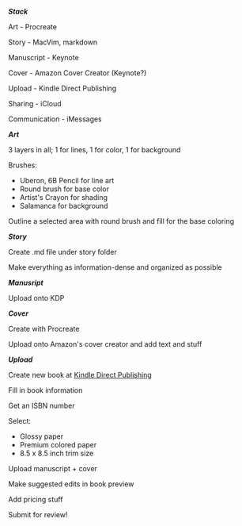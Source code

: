 ***Stack***

Art - Procreate

Story - MacVim, markdown

Manuscript - Keynote

Cover - Amazon Cover Creator (Keynote?)

Upload - Kindle Direct Publishing

Sharing - iCloud

Communication - iMessages

***Art***

3 layers in all; 1 for lines, 1 for color, 1 for background

Brushes:
- Uberon, 6B Pencil for line art
- Round brush for base color
- Artist's Crayon for shading
- Salamanca for background

Outline a selected area with round brush and fill for the base coloring

***Story***

Create .md file under story folder

Make everything as information-dense and organized as possible

***Manusript***

Upload onto KDP

***Cover***

Create with Procreate

Upload onto Amazon's cover creator and add text and stuff

***Upload***

Create new book at [Kindle Direct Publishing](kdp.amazon.com)

Fill in book information

Get an ISBN number

Select:

- Glossy paper
- Premium colored paper
- 8.5 x 8.5 inch trim size

Upload manuscript + cover

Make suggested edits in book preview

Add pricing stuff

Submit for review!
